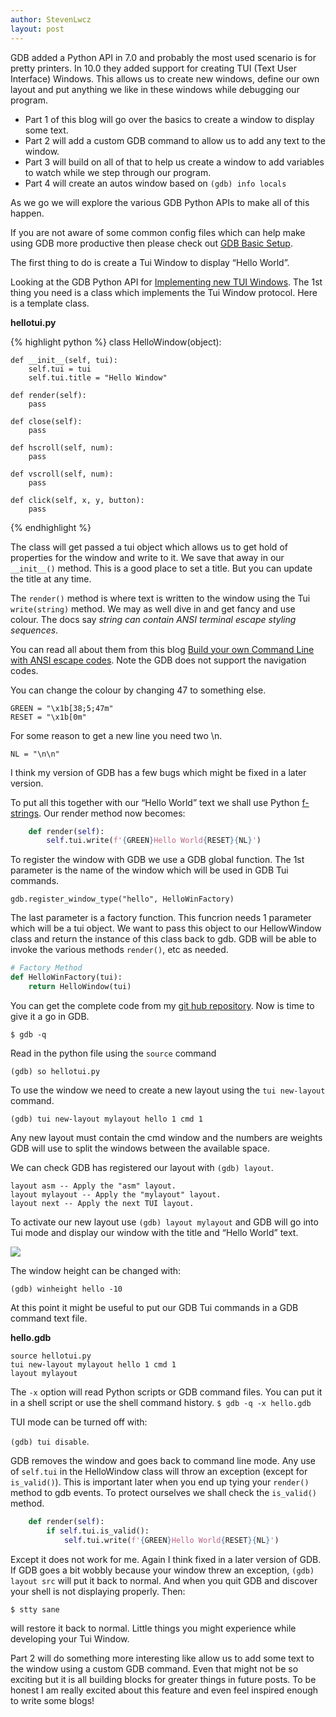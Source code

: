 ```yaml
---
author: StevenLwcz
layout: post
---
```

GDB added a Python API in 7.0 and probably the most used scenario is for pretty printers. In 10.0 they added support for creating TUI (Text User Interface) Windows. This allows us to create new windows, define our own layout and put anything we like in these windows while debugging our program.

- Part 1 of this blog will go over the basics to create a window to display some text.
- Part 2 will add a custom GDB command to allow us to add any text to the window.
- Part 3 will build on all of that to help us create a window to add variables to watch while we step through our program. 
- Part 4 will create an autos window based on `(gdb) info locals`

As we go we will explore the various GDB Python APIs to make all of this happen.

If you are not aware of some common config files which can help make using GDB more productive then please check out [GDB Basic Setup](https://github.com/StevenLwcz/gdb-python/wiki/Gdb-Basic-Setup).

The first thing to do is create a Tui Window to display “Hello World”.

Looking at the GDB Python API for [Implementing new TUI Windows](https://sourceware.org/gdb/onlinedocs/gdb/TUI-Windows-In-Python.html). The 1st thing you need is a class which implements the Tui Window protocol. Here is a template class.

**hellotui.py**

{% highlight python %} 
class HelloWindow(object):

    def __init__(self, tui):
        self.tui = tui
        self.tui.title = "Hello Window"

    def render(self):
        pass

    def close(self):
        pass

    def hscroll(self, num):
        pass

    def vscroll(self, num):
        pass

    def click(self, x, y, button):
        pass
{% endhighlight %}

The class will get passed a tui object which allows us to get hold of properties for the window and write to it. We save that away in our `__init__()` method. This is a good place to set a title. But you can update the title at any time.

The `render()` method is where text is written to the window using the Tui `write(string)` method. We may as well dive in and get fancy and use colour. The docs say *string can contain ANSI terminal escape styling sequences*. 

You can read all about them from this blog [Build your own Command Line with ANSI escape codes](https://www.lihaoyi.com/post/BuildyourownCommandLinewithANSIescapecodes.html). Note the GDB does not support the navigation codes.

You can change the colour by changing 47 to something else.
```
GREEN = "\x1b[38;5;47m"
RESET = "\x1b[0m"
```
For some reason to get a new line you need two \n. 
```
NL = "\n\n"
```

I think my version of GDB has a few bugs which might be fixed in a later version.

To put all this together with our “Hello World” text we shall use Python [f-strings](https://saralgyaan.com/posts/f-string-in-python-usage-guide). Our render method now becomes:

```python
    def render(self):
        self.tui.write(f'{GREEN}Hello World{RESET}{NL}')
```

To register the window with GDB we use a GDB global function. The 1st parameter is the name of the window which will be used in GDB Tui commands.

``` gdb.register_window_type("hello", HelloWinFactory) ```

The last parameter is a factory function. This funcrion needs 1 parameter which will be a tui object. We want to pass this object to our HellowWindow class and return the instance of this class back to gdb. GDB will be able to invoke the various methods `render()`, etc as needed.

```python
# Factory Method
def HelloWinFactory(tui):
    return HelloWindow(tui)
```

You can get the complete code from my [git hub repository](https://github.com/StevenLwcz/gdb-python-blog). Now is time to give it a go in GDB.

``` $ gdb -q ```

Read in the python file using the `source` command

``` (gdb) so hellotui.py ```

To use the window we need to create a new layout using the `tui new-layout` command.

``` (gdb) tui new-layout mylayout hello 1 cmd 1 ```

Any new layout must contain the cmd window and the numbers are weights GDB will use to split the windows between the available space.

We can check GDB has registered our layout with `(gdb) layout`.

```
layout asm -- Apply the "asm" layout.
layout mylayout -- Apply the "mylayout" layout.
layout next -- Apply the next TUI layout.  
```

To activate our new layout use `(gdb) layout mylayout` and GDB will go into Tui mode and display our window with the title and “Hello World” text.

![](/images/TuiWindow1.png)

The window height can be changed with:

``` (gdb) winheight hello -10 ```

At this point it might be useful to put our GDB Tui commands in a GDB command text file.

**hello.gdb**
```
source hellotui.py
tui new-layout mylayout hello 1 cmd 1
layout mylayout
```
The `-x` option will read Python scripts or GDB command files. You can put it in a shell script or use the shell command history. 
``` $ gdb -q -x hello.gdb ```


TUI mode can be turned off with:

```(gdb) tui disable```.

GDB removes the window and goes back to command line mode. Any use of `self.tui` in the HelloWindow class will throw an exception (except for `is_valid()`). This is important later when you end up tying your `render()` method to gdb events. To protect ourselves we shall check the `is_valid()` method. 

```python
    def render(self):
        if self.tui.is_valid():
            self.tui.write(f'{GREEN}Hello World{RESET}{NL}')
```

Except it does not work for me. Again I think fixed in a later version of GDB. If GDB goes a bit wobbly because your window threw an exception, `(gdb) layout src` will put it back to normal. And when you quit GDB and discover your shell is not displaying properly. Then:

``` $ stty sane ```

will restore it back to normal. Little things you might experience while developing your Tui Window.

Part 2 will do something more interesting like allow us to add some text to the window using a custom GDB command. Even that might not be so exciting but it is all building blocks for greater things in future posts. To be honest I am really excited about this feature and even feel inspired enough to write some blogs!

